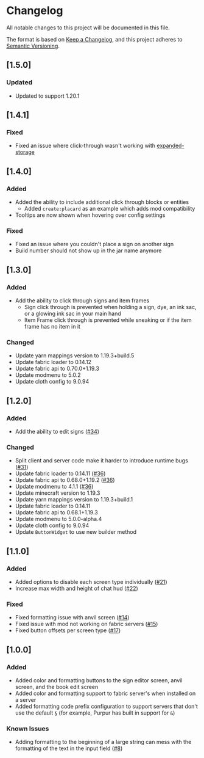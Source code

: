 # Changelog

All notable changes to this project will be documented in this file.

The format is based on [Keep a Changelog](https://keepachangelog.com/en/1.0.0/),
and this project adheres to [Semantic Versioning](https://semver.org/spec/v2.0.0.html).

## [1.5.0]
### Updated
- Updated to support 1.20.1

## [1.4.1]
### Fixed
- Fixed an issue where click-through wasn't working with [expanded-storage](https://modrinth.com/mod/expanded-storage)

## [1.4.0]
### Added
- Added the ability to include additional click through blocks or entities
  - Added `create:placard` as an example which adds mod compatibility
- Tooltips are now shown when hovering over config settings

### Fixed
- Fixed an issue where you couldn't place a sign on another sign
- Build number should not show up in the jar name anymore

## [1.3.0]
### Added
- Add the ability to click through signs and item frames
  - Sign click through is prevented when holding a sign, dye, an ink sac, or a glowing ink sac in your main hand
  - Item Frame click through is prevented while sneaking or if the item frame has no item in it

### Changed
- Update yarn mappings version to 1.19.3+build.5
- Update fabric loader to 0.14.12
- Update fabric api to 0.70.0+1.19.3
- Update modmenu to 5.0.2
- Update cloth config to 9.0.94

## [1.2.0]
### Added
- Add the ability to edit signs ([#34](https://github.com/ChristopherHaws/mc-text-utilities/pull/34))

### Changed
- Split client and server code make it harder to introduce runtime bugs ([#31](https://github.com/ChristopherHaws/mc-text-utilities/pull/31))
- Update fabric loader to 0.14.11 ([#36](https://github.com/ChristopherHaws/mc-text-utilities/pull/36))
- Update fabric api to 0.68.0+1.19.2 ([#36](https://github.com/ChristopherHaws/mc-text-utilities/pull/36))
- Update modmenu to 4.1.1 ([#36](https://github.com/ChristopherHaws/mc-text-utilities/pull/36))
- Update minecraft version to 1.19.3
- Update yarn mappings version to 1.19.3+build.1
- Update fabric loader to 0.14.11
- Update fabric api to 0.68.1+1.19.3
- Update modmenu to 5.0.0-alpha.4
- Update cloth config to 9.0.94
- Update `ButtonWidget` to use new builder method

## [1.1.0]
### Added
- Added options to disable each screen type individually ([#21](https://github.com/ChristopherHaws/mc-text-utilities/pull/21))
- Increase max width and height of chat hud ([#22](https://github.com/ChristopherHaws/mc-text-utilities/pull/22))

### Fixed
- Fixed formatting issue with anvil screen ([#14](https://github.com/ChristopherHaws/mc-text-utilities/pull/14))
- Fixed issue with mod not working on fabric servers ([#15](https://github.com/ChristopherHaws/mc-text-utilities/pull/15))
- Fixed button offsets per screen type ([#17](https://github.com/ChristopherHaws/mc-text-utilities/pull/17))

## [1.0.0]
### Added
- Added color and formatting buttons to the sign editor screen, anvil screen, and the book edit screen
- Added color and formatting support to fabric server's when installed on a server
- Added formatting code prefix configuration to support servers that don't use the default `§` (for example, Purpur has built in support for `&`)

### Known Issues
- Adding formatting to the beginning of a large string can mess with the formatting of the text 
  in the input field ([#8](https://github.com/ChristopherHaws/mc-text-utilities/issues/8)) 
